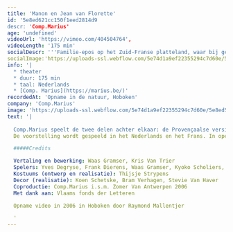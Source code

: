 ```yaml
---
title: 'Manon en Jean van Florette'
id: '5e8ed621cc150f1eed2814d9
descr: 'Comp.Marius'
age: 'undefined'
videoUrl: 'https://vimeo.com/404504764',
videoLength: '175 min'
socialDescr: '''Familie-epos op het Zuid-Franse platteland, waar bij gebrek aan water de pastis onverdund wordt gedronken.'''
socialImage:'https://uploads-ssl.webflow.com/5e74d1a9ef22355294c7d60e/5e8ed518a09275887e4207eb_compmarius_mj_raymond_mallentjer05_1_.jpg'
info: '|
  * theater
  * duur: 175 min
  * taal: Nederlands
  * [Comp. Marius](https://marius.be/)'
recordedAt: 'Opname in de natuur, Hoboken'
company: 'Comp.Marius'
image: 'https://uploads-ssl.webflow.com/5e74d1a9ef22355294c7d60e/5e8ed518a09275887e4207eb_compmarius_mj_raymond_mallentjer05_1_.jpg'
text: '|
  
  Comp.Marius speelt de twee delen achter elkaar: de Provençaalse versie van 'Misdaad en Straf' in openlucht, met tijdens de pauze konijn met pruimen. Marcel Pagnol (1895-1974) beschrijft de Provence in Frankrijk in de jaren '60, moeiteloos te verplaatsen naar het heden.
  De voorstelling wordt gespeeld in het Nederlands en het Frans. In openlucht, in een (laatste) stukje ongerept natuur.

  #####Credits

  Vertaling en bewerking: Waas Gramser, Kris Van Trier
  Spelers: Yves Degryse, Frank Dierens, Waas Gramser, Kyoko Scholiers, Koen Van Impe, Kris Van Trier
  Kostuums (ontwerp en realisatie): Thijsje Strypens
  Decor (realisatie): Koen Schetske, Bram Verhagen, Stevie Van Haver
  Coproductie: Comp.Marius i.s.m. Zomer Van Antwerpen 2006
  Met dank aan: Vlaams fonds der Letteren

  Opname video in 2006 in Hoboken door Raymond Mallentjer

  ‍'
---
```

